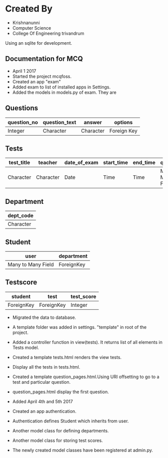 # __Created By__  
 * Krishnanunni  
 * Computer Science  
 * College Of Engineering trivandrum

Using an sqlite for development.  

## Documentation for MCQ

* April 1 2017
* Started the project mcqfoss.
* Created an app "exam"
* Added exam to list of installed apps in Settings.
* Added the models in models.py of exam. They are

## Questions


| question_no     | question_text |   answer   |   options   |
|-----------------|---------------|------------|-------------|
| Integer         | Character     | Character  | Foreign Key |


## Tests


| test_title | teacher   |  date_of_exam   |  start_time  | end_time |     questions      |
-------------|-----------|-----------------|--------------|----------|--------------------|
| Character  | Character |       Date      |  Time        |  Time    | Many to Many Field |


## Department

| dept_code |
|-----------|
| Character |

## Student

|        user       |  department  |
|-------------------|--------------|
| Many to Many Field|  ForeignKey  |

## Testscore

|  student  |   test   | test_score|
|-----------|----------|-----------|
| ForeignKey|ForeignKey| Integer   |


* Migrated the data to database.
* A template folder was added in settings. "template" in root  of the project.
* Added a  controller function in view(tests). It returns list of all elements in Tests model.
* Created a template tests.html renders the view tests.
* Display all the tests in tests.html.
* Created a template question_pages.html.Using URI offsetting to go to a test and particular question.
* question_pages.html display the first question.


* Added April 4th and 5th 2017

* Created an app authentication.
* Authentication defines Student which inherits from user.
* Another model class for defining departments.
* Another model class for storing test scores.
* The newly created model classes have been registered at admin.py.
